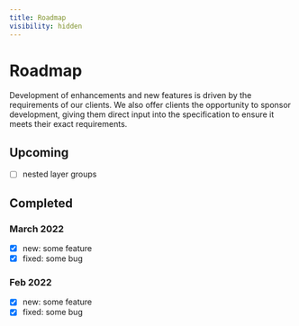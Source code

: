 ```yaml
---
title: Roadmap
visibility: hidden
---
```


# Roadmap

Development of enhancements and new features is driven by the requirements of our clients. We also offer clients the opportunity to sponsor development, giving them direct input into the specification to ensure it meets their exact requirements.

## Upcoming

- [ ] nested layer groups

## Completed

### March 2022

- [x] new: some feature
- [x] fixed: some bug

### Feb 2022

- [x] new: some feature
- [x] fixed: some bug
